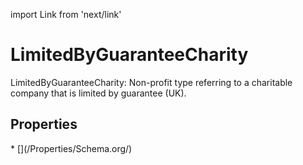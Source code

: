 import Link from 'next/link'

# LimitedByGuaranteeCharity

LimitedByGuaranteeCharity: Non-profit type referring to a charitable company that is limited by guarantee (UK).

## Properties

<Grid>
* [](/Properties/Schema.org/)

</Grid>


